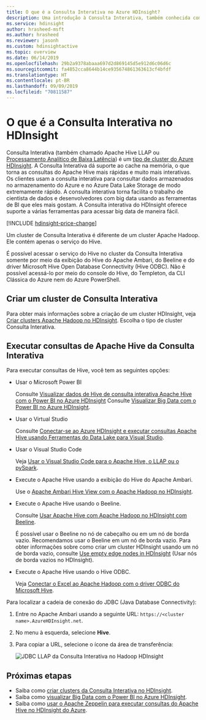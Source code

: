 ```yaml
---
title: O que é a Consulta Interativa no Azure HDInsight?
description: Uma introdução à Consulta Interativa, também conhecida como Apache Hive LLAP, no Azure HDInsight
ms.service: hdinsight
author: hrasheed-msft
ms.author: hrasheed
ms.reviewer: jasonh
ms.custom: hdinsightactive
ms.topic: overview
ms.date: 06/14/2019
ms.openlocfilehash: 29b2a9378abaaa697d2d869145d5e912d6c06d6c
ms.sourcegitcommit: fa4852cca8644b14ce935674861363613cf4bfdf
ms.translationtype: HT
ms.contentlocale: pt-BR
ms.lasthandoff: 09/09/2019
ms.locfileid: "70811587"
---
```

# <a name="what-is-interactive-query-in-azure-hdinsight"></a>O que é a Consulta Interativa no HDInsight

Consulta Interativa (também chamado Apache Hive LLAP ou [Processamento Analítico de Baixa Latência](https://cwiki.apache.org/confluence/display/Hive/LLAP)) é um [tipo de cluster do Azure HDInsight](../hdinsight-hadoop-provision-linux-clusters.md#cluster-types). A Consulta Interativa dá suporte ao cache na memória, o que torna as consultas do Apache Hive mais rápidas e muito mais interativas. Os clientes usam a consulta interativa para consultar dados armazenados no armazenamento do Azure e no Azure Data Lake Storage de modo extremamente rápido. A consulta interativa torna facilita o trabalho de cientista de dados e desenvolvedores com big data usando as ferramentas de BI que eles mais gostam. A Consulta interativa do HDInsight oferece suporte a várias ferramentas para acessar big data de maneira fácil.

[!INCLUDE [hdinsight-price-change](../../../includes/hdinsight-enhancements.md)]

Um cluster de Consulta Interativa é diferente de um cluster Apache Hadoop. Ele contém apenas o serviço do Hive.

É possível acessar o serviço do Hive no cluster da Consulta Interativa somente por meio da exibição do Hive do Apache Ambari, do Beeline e do driver Microsoft Hive Open Database Connectivity (Hive ODBC). Não é possível acessá-lo por meio do console do Hive, do Templeton, da CLI Clássica do Azure nem do Azure PowerShell.

## <a name="create-an-interactive-query-cluster"></a>Criar um cluster de Consulta Interativa

Para obter mais informações sobre a criação de um cluster HDInsight, veja [Criar clusters Apache Hadoop no HDInsight](../hdinsight-hadoop-provision-linux-clusters.md). Escolha o tipo de cluster Consulta Interativa.

## <a name="execute-apache-hive-queries-from-interactive-query"></a>Executar consultas de Apache Hive da Consulta Interativa

Para executar consultas de Hive, você tem as seguintes opções:

* Usar o Microsoft Power BI

    Consulte [Visualizar dados de Hive de consulta interativa Apache Hive com o Power BI no Azure HDInsight](./apache-hadoop-connect-hive-power-bi-directquery.md) Consulte [Visualizar Big Data com o Power BI no Azure HDInsight](../hadoop/apache-hadoop-connect-hive-power-bi.md).

* Usar o Virtual Studio

    Consulte [Conectar-se ao Azure HDInsight e executar consultas Apache Hive usando Ferramentas do Data Lake para Visual Studio](../hadoop/apache-hadoop-visual-studio-tools-get-started.md#run-interactive-apache-hive-queries).

* Usar o Visual Studio Code

    Veja [Usar o Visual Studio Code para o Apache Hive, o LLAP ou o pySpark](../hdinsight-for-vscode.md).
* Execute o Apache Hive usando a exibição do Hive do Apache Ambari.
  
    Use o [Apache Ambari Hive View com o Apache Hadoop no HDInsight](../hadoop/apache-hadoop-use-hive-ambari-view.md).

* Execute o Apache Hive usando o Beeline.
  
    Consulte [Usar Apache Hive com Apache Hadoop no HDInsight com Beeline](../hadoop/apache-hadoop-use-hive-beeline.md).
  
    É possível usar o Beeline no nó de cabeçalho ou em um nó de borda vazio. Recomendamos usar o Beeline em um nó de borda vazio. Para obter informações sobre como criar um cluster HDInsight usando um nó de borda vazio, consulte [Use empty edge nodes in HDInsight](../hdinsight-apps-use-edge-node.md) (Usar nós de borda vazios no HDInsight).
* Execute o Apache Hive usando o Hive ODBC.
  
    Veja [Conectar o Excel ao Apache Hadoop com o driver ODBC do Microsoft Hive](../hadoop/apache-hadoop-connect-excel-hive-odbc-driver.md).

Para localizar a cadeia de conexão do JDBC (Java Database Connectivity):

1. Entre no Apache Ambari usando a seguinte URL: `https://<cluster name>.AzureHDInsight.net`.
2. No menu à esquerda, selecione **Hive**.
3. Para copiar a URL, selecione o ícone da área de transferência:

   ![JDBC LLAP da Consulta Interativa no Hadoop HDInsight](./media/apache-interactive-query-get-started/hdinsight-hadoop-use-interactive-hive-jdbc.png)

## <a name="next-steps"></a>Próximas etapas

* Saiba como [criar clusters da Consulta Interativa no HDInsight](../hdinsight-hadoop-provision-linux-clusters.md).
* Saiba como [visualizar Big Data com o Power BI no Azure HDInsight](../hadoop/apache-hadoop-connect-hive-power-bi.md).
* Saiba como [usar o Apache Zeppelin para executar consultas do Apache Hive no HDInsight do Azure](../interactive-query/hdinsight-connect-hive-zeppelin.md).
